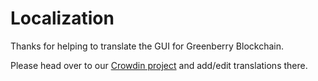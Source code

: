 # Localization

Thanks for helping to translate the GUI for Greenberry Blockchain.

Please head over to our [Crowdin project](https://crowdin.com/project/greenberry-blockchain/) and add/edit translations there.
